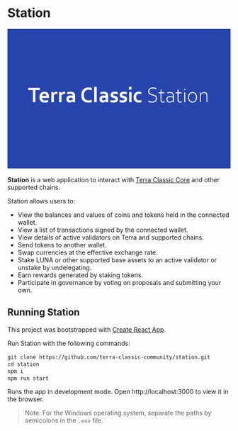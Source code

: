 # Station

![Banner](Banner.png)

**Station** is a web application to interact with [Terra Classic Core](https://github.com/classic-terra/core) and other supported chains.

Station allows users to:

- View the balances and values of coins and tokens held in the connected wallet.
- View a list of transactions signed by the connected wallet.
- View details of active validators on Terra and supported chains.
- Send tokens to another wallet.
- Swap currencies at the effective exchange rate.
- Stake LUNA or other supported base assets to an active validator or unstake by undelegating.
- Earn rewards generated by staking tokens.
- Participate in governance by voting on proposals and submitting your own.

## Running Station

This project was bootstrapped with [Create React App](https://create-react-app.dev/).

Run Station with the following commands:

```
git clone https://github.com/terra-classic-community/station.git
cd station
npm i
npm run start
```

Runs the app in development mode.
Open http://localhost:3000 to view it in the browser.

> Note: For the Windows operating system, separate the paths by semicolons in the `.env` file.
